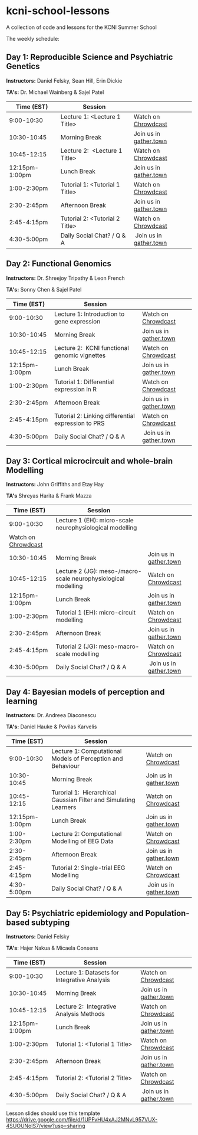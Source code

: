 # kcni-school-lessons
A collection of code and lessons for the KCNI Summer School

The weekly schedule:

## Day 1: Reproducible Science and Psychiatric Genetics

**Instructors:** Daniel Felsky, Sean Hill, Erin Dickie

**TA's:** Dr. Michael Wainberg & Sajel Patel

| Time (EST) | Session | |
|---- |----|---|
| 9:00-10:30	| Lecture 1: <Lecture 1 Title> | Watch on [Chrowdcast](https://www.crowdcast.io/e/s4qmka1v/1) |
| 10:30-10:45	| Morning Break |Join us in [gather.town](https://gather.town/mshCrgMgr6v17lbm/kcni_school)|
| 10:45-12:15	| Lecture 2:  <Lecture 1 Title> | Watch on [Chrowdcast](https://www.crowdcast.io/e/s4qmka1v/2) |
| 12:15pm-1:00pm |	Lunch Break | Join us in [gather.town](https://gather.town/mshCrgMgr6v17lbm/kcni_school)|
| 1:00-2:30pm	 | Tutorial 1: <Tutorial 1 Title> | Watch on [Chrowdcast](https://www.crowdcast.io/e/s4qmka1v/3) |
| 2:30-2:45pm	 | Afternoon Break | Join us in [gather.town](https://gather.town/mshCrgMgr6v17lbm/kcni_school)|
| 2:45-4:15pm	 | Tutorial 2: <Tutorial 2 Title> | Watch on [Chrowdcast](https://www.crowdcast.io/e/s4qmka1v/4) |
| 4:30-5:00pm	| Daily Social Chat? / Q & A | Join us in [gather.town](https://gather.town/mshCrgMgr6v17lbm/kcni_school)|

## Day 2: Functional Genomics

**Instructors:** Dr. Shreejoy Tripathy & Leon French

**TA's:** Sonny Chen & Sajel Patel

| Time (EST) | Session | |
|---- |----|---|
| 9:00-10:30	| Lecture 1: Introduction to gene expression | Watch on [Chrowdcast](https://www.crowdcast.io/e/s4qmka1v/5) |
| 10:30-10:45	| Morning Break |Join us in [gather.town](https://gather.town/mshCrgMgr6v17lbm/kcni_school)|
| 10:45-12:15	| Lecture 2:  KCNI functional genomic vignettes | Watch on [Chrowdcast](https://www.crowdcast.io/e/s4qmka1v/6) |
| 12:15pm-1:00pm |	Lunch Break | Join us in [gather.town](https://gather.town/mshCrgMgr6v17lbm/kcni_school)|
| 1:00-2:30pm	 | Tutorial 1: Differential expression in R | Watch on [Chrowdcast](https://www.crowdcast.io/e/s4qmka1v/7) |
| 2:30-2:45pm	 | Afternoon Break | Join us in [gather.town](https://gather.town/mshCrgMgr6v17lbm/kcni_school)|
| 2:45-4:15pm	 | Tutorial 2: Linking differential expression to PRS | Watch on [Chrowdcast](https://www.crowdcast.io/e/s4qmka1v/8) |
| 4:30-5:00pm	| Daily Social Chat? / Q & A | Join us in [gather.town](https://gather.town/mshCrgMgr6v17lbm/kcni_school)|


## Day 3: Cortical microcircuit and whole-brain Modelling

**Instructors:** John Griffiths and Etay Hay

**TA's** Shreyas Harita & Frank Mazza


| Time (EST) | Session | |
|---- |----|---|
| 9:00-10:30	| Lecture 1 (EH): micro-scale neurophysiological modelling
 | Watch on [Chrowdcast](https://www.crowdcast.io/e/s4qmka1v/9) |
| 10:30-10:45	| Morning Break |Join us in [gather.town](https://gather.town/mshCrgMgr6v17lbm/kcni_school)|
| 10:45-12:15	| Lecture 2 (JG): meso-/macro-scale neurophysiological modelling | Watch on [Chrowdcast](https://www.crowdcast.io/e/s4qmka1v/10) |
| 12:15pm-1:00pm |	Lunch Break | Join us in [gather.town](https://gather.town/mshCrgMgr6v17lbm/kcni_school)|
| 1:00-2:30pm	 | Tutorial 1 (EH): micro-circuit modelling | Watch on [Chrowdcast](https://www.crowdcast.io/e/s4qmka1v/11) |
| 2:30-2:45pm	 | Afternoon Break | Join us in [gather.town](https://gather.town/mshCrgMgr6v17lbm/kcni_school)|
| 2:45-4:15pm	 | Tutorial 2 (JG): meso-macro-scale modelling | Watch on [Chrowdcast](https://www.crowdcast.io/e/s4qmka1v/12) |
| 4:30-5:00pm	| Daily Social Chat? / Q & A | Join us in [gather.town](https://gather.town/mshCrgMgr6v17lbm/kcni_school)|


## Day 4: Bayesian models of perception and learning

**Instructors:** Dr. Andreea Diaconescu

**TA's:** Daniel Hauke & Povilas Karvelis

| Time (EST) | Session | |
|---- |----|---|
| 9:00-10:30	| Lecture 1: Computational Models of Perception and Behaviour | Watch on [Chrowdcast](https://www.crowdcast.io/e/s4qmka1v/13) |
| 10:30-10:45	| Morning Break |Join us in [gather.town](https://gather.town/mshCrgMgr6v17lbm/kcni_school)|
| 10:45-12:15	| Turorial 1:  Hierarchical Gaussian Filter and Simulating Learners | Watch on [Chrowdcast](https://www.crowdcast.io/e/s4qmka1v/14) |
| 12:15pm-1:00pm |	Lunch Break | Join us in [gather.town](https://gather.town/mshCrgMgr6v17lbm/kcni_school)|
| 1:00-2:30pm	 | Lecture 2: Computational Modelling of EEG Data | Watch on [Chrowdcast](https://www.crowdcast.io/e/s4qmka1v/15) |
| 2:30-2:45pm	 | Afternoon Break | Join us in [gather.town](https://gather.town/mshCrgMgr6v17lbm/kcni_school)|
| 2:45-4:15pm	 | Tutorial 2: Single-trial EEG Modelling | Watch on [Chrowdcast](https://www.crowdcast.io/e/s4qmka1v/16) |
| 4:30-5:00pm	| Daily Social Chat? / Q & A | Join us in [gather.town](https://gather.town/mshCrgMgr6v17lbm/kcni_school)|


## Day 5: Psychiatric epidemiology and Population-based subtyping

**Instructors:** Daniel Felsky

**TA's**: Hajer Nakua & Micaela Consens

| Time (EST) | Session | |
|---- |----|---|
| 9:00-10:30	| Lecture 1: Datasets for Integrative Analysis | Watch on [Chrowdcast](https://www.crowdcast.io/e/s4qmka1v/17) |
| 10:30-10:45	| Morning Break |Join us in [gather.town](https://gather.town/mshCrgMgr6v17lbm/kcni_school)|
| 10:45-12:15	| Lecture 2:  Integrative Analysis Methods | Watch on [Chrowdcast](https://www.crowdcast.io/e/s4qmka1v/18) |
| 12:15pm-1:00pm |	Lunch Break | Join us in [gather.town](https://gather.town/mshCrgMgr6v17lbm/kcni_school)|
| 1:00-2:30pm	 | Tutorial 1: <Tutorial 1 Title> | Watch on [Chrowdcast](https://www.crowdcast.io/e/s4qmka1v/19) |
| 2:30-2:45pm	 | Afternoon Break | Join us in [gather.town](https://gather.town/mshCrgMgr6v17lbm/kcni_school)|
| 2:45-4:15pm	 | Tutorial 2: <Tutorial 2 Title> | Watch on [Chrowdcast](https://www.crowdcast.io/e/s4qmka1v/20) |
| 4:30-5:00pm	| Daily Social Chat? / Q & A | Join us in [gather.town](https://gather.town/mshCrgMgr6v17lbm/kcni_school)|


Lesson slides should use this template https://drive.google.com/file/d/1UPFvHU4xAJ2MNvL957VUX-4SUOUNolS7/view?usp=sharing
